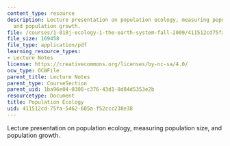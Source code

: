 ```yaml
---
content_type: resource
description: Lecture presentation on population ecology, measuring population size,
  and population growth.
file: /courses/1-018j-ecology-i-the-earth-system-fall-2009/411512cd75fa5462605af52ccc238e38_MIT1_018JF09_Lec13_Slides.pdf
file_size: 169458
file_type: application/pdf
learning_resource_types:
- Lecture Notes
license: https://creativecommons.org/licenses/by-nc-sa/4.0/
ocw_type: OCWFile
parent_title: Lecture Notes
parent_type: CourseSection
parent_uid: 1ba96e04-0308-c376-43d1-8d84d5353e2b
resourcetype: Document
title: Population Ecology
uid: 411512cd-75fa-5462-605a-f52ccc238e38
---
```

Lecture presentation on population ecology, measuring population size, and population growth.